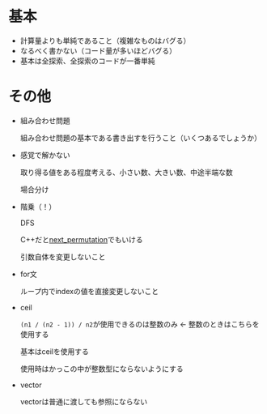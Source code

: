 # 基本

* 計算量よりも単純であること（複雑なものはバグる）
* なるべく書かない（コード量が多いほどバグる）
* 基本は全探索、全探索のコードが一番単純



# その他

* 組み合わせ問題

  組み合わせ問題の基本である書き出すを行うこと（いくつあるでしょうか）

* 感覚で解かない

  取り得る値をある程度考える、小さい数、大きい数、中途半端な数

  場合分け

* 階乗（！）

  DFS

  C++だと[next_permutation](https://qiita.com/siser/items/a91022071b24952d27d9)でもいける

  引数自体を変更しないこと

* for文

  ループ内でindexの値を直接変更しないこと

* ceil

  ```(n1 / (n2 - 1)) / n2```が使用できるのは整数のみ ← 整数のときはこちらを使用する

  基本はceilを使用する

  使用時はかっこの中が整数型にならないようにする

* vector

  vectorは普通に渡しても参照にならない